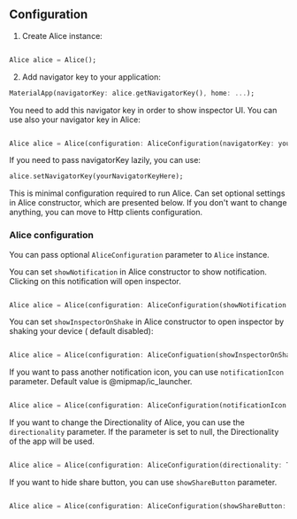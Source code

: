 ## Configuration

1. Create Alice instance:

```dart

Alice alice = Alice();
```

2. Add navigator key to your application:

```dart
MaterialApp(navigatorKey: alice.getNavigatorKey(), home: ...);
```

You need to add this navigator key in order to show inspector UI.
You can use also your navigator key in Alice:

```dart

Alice alice = Alice(configuration: AliceConfiguration(navigatorKey: yourNavigatorKeyHere));
```

If you need to pass navigatorKey lazily, you can use:

```dart
alice.setNavigatorKey(yourNavigatorKeyHere);
```

This is minimal configuration required to run Alice. Can set optional settings in Alice constructor,
which are presented below. If you don't want to change anything, you can move to Http clients
configuration.

### Alice configuration

You can pass optional `AliceConfiguration` parameter to `Alice` instance.

You can set `showNotification` in Alice constructor to show notification. Clicking on this
notification will open inspector.

```dart

Alice alice = Alice(configuration: AliceConfiguration(showNotification: true));
```

You can set `showInspectorOnShake` in Alice constructor to open inspector by shaking your device (
default disabled):

```dart

Alice alice = Alice(configuration: AliceConfiguation(showInspectorOnShake: true));
```

If you want to pass another notification icon, you can use `notificationIcon` parameter. Default
value is @mipmap/ic_launcher.

```dart

Alice alice = Alice(configuration: AliceConfiguration(notificationIcon: "myNotificationIconResourceName"));
```

If you want to change the Directionality of Alice, you can use the `directionality` parameter. If
the parameter is set to null, the Directionality of the app will be used.

```dart

Alice alice = Alice(configuration: AliceConfiguration(directionality: TextDirection.ltr));
```

If you want to hide share button, you can use `showShareButton` parameter.

```dart

Alice alice = Alice(configuration: AliceConfiguration(showShareButton: false));
```